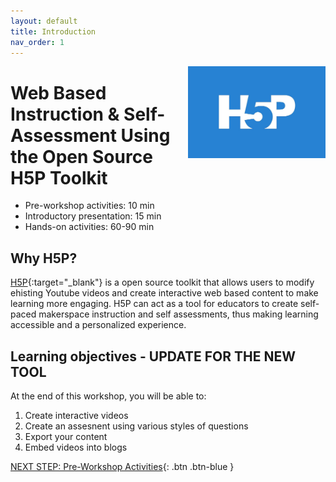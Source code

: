 ```yaml
---
layout: default
title: Introduction 
nav_order: 1
---
```

<img src="images/h5p.png" style="float:right;width:220px" alt="H5P logo"> 

# Web Based Instruction & Self-Assessment Using the Open Source H5P Toolkit

- Pre-workshop activities: 10 min 
- Introductory presentation: 15 min
- Hands-on activities: 60-90 min

## Why H5P? 

[H5P](https://h5p.org/){:target="_blank"} is a open source toolkit that allows users to modify ehisting Youtube videos and create interactive web based content to make learning more engaging. H5P can act as a tool for educators to create self-paced makerspace instruction and self assessments, thus making learning accessible and a personalized experience. 

## Learning objectives - UPDATE FOR THE NEW TOOL

At the end of this workshop, you will be able to:

1. Create interactive videos
2. Create an assesnent using various styles of questions
3. Export your content
4. Embed videos into blogs
 
[NEXT STEP: Pre-Workshop Activities](pre-workshop.html){: .btn .btn-blue }
